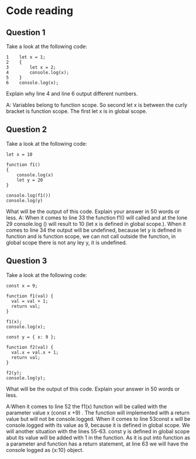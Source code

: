 # Code reading

## Question 1

Take a look at the following code:

```
1    let x = 1;
2    {
3        let x = 2;
4        console.log(x);
5    }
6    console.log(x);
```

Explain why line 4 and line 6 output different numbers.

A: Variables belong to function scope. So second let x is between the curly bracket is function scope. The first let x is in global scope.

## Question 2

Take a look at the following code:

```
let x = 10

function f1()
{
    console.log(x)
    let y = 20
}

console.log(f1())
console.log(y)
```

What will be the output of this code. Explain your answer in 50 words or less.
A: When it comes to line 33 the function f1() will called and at the lone 29 console.log () will result to 10 (let x is defined in global scope.). When it comes to line 34 the output will be undefined, because let y is defined in function and is function scope, we can not call outside the function, in global scope there is not any ley y, it is undefined. 

## Question 3

Take a look at the following code:

```
const x = 9;

function f1(val) {
  val = val + 1;
  return val;
}

f1(x);
console.log(x);

const y = { x: 9 };

function f2(val) {
  val.x = val.x + 1;
  return val;
}

f2(y);
console.log(y);
```

What will be the output of this code. Explain your answer in 50 words or less.

A:When it comes to line 52 the f1(x) function will be called with the parameter value x (const x +9) . The function will implemented with a return value but will not be console.logged. When it comes to line 53const x will be console.logged with its value as 9, because it is defined in global scope. We will another  situation with the lines 55-63. const y is defined in global scope abut its value will be added with 1 in the function. As it is put into function as a parameter and function has a return statement, at line 63 we will have the console logged as {x:10} object.
